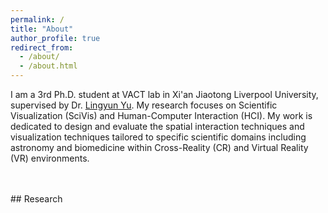 ```yaml
---
permalink: /
title: "About"
author_profile: true
redirect_from: 
  - /about/
  - /about.html
---
```




I am a 3rd Ph.D. student at VACT lab in Xi'an Jiaotong Liverpool University, supervised by Dr. [Lingyun Yu](https://yulingyun.com/). My research focuses on Scientific Visualization (SciVis) and Human-Computer Interaction (HCI). My work is dedicated to design and evaluate the spatial interaction techniques and visualization techniques tailored to specific scientific domains including astronomy and biomedicine within Cross-Reality (CR) and Virtual Reality (VR) environments.

<br>
<br>
## Research
